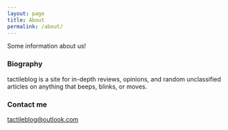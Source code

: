 ```yaml
---
layout: page
title: About
permalink: /about/
---
```


Some information about us!

### Biography

tactileblog is a site for in-depth reviews, opinions, and random unclassified articles on anything that beeps, blinks, or moves.

### Contact me

[tactileblog@outlook.com](mailto:tactileblog@outlook.com)
